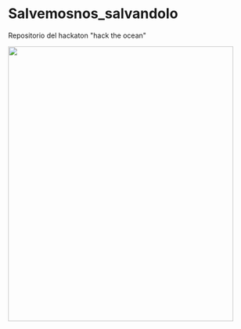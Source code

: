 # Salvemosnos_salvandolo
Repositorio del hackaton "hack the ocean"

<img src="https://user-images.githubusercontent.com/47408273/168482879-95994914-c26f-4cff-9061-e6d859659164.png" height="560" width="460" >

